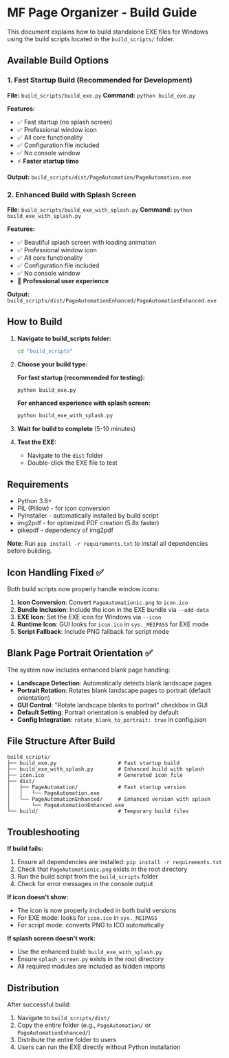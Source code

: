 # MF Page Organizer - Build Guide

This document explains how to build standalone EXE files for Windows using the build scripts located in the `build_scripts/` folder.

## Available Build Options

### 1. Fast Startup Build (Recommended for Development)
**File:** `build_scripts/build_exe.py`
**Command:** `python build_exe.py`

**Features:**
- ✅ Fast startup (no splash screen)
- ✅ Professional window icon
- ✅ All core functionality
- ✅ Configuration file included
- ✅ No console window
- ⚡ **Faster startup time**

**Output:** `build_scripts/dist/PageAutomation/PageAutomation.exe`

### 2. Enhanced Build with Splash Screen
**File:** `build_scripts/build_exe_with_splash.py`
**Command:** `python build_exe_with_splash.py`

**Features:**
- ✅ Beautiful splash screen with loading animation
- ✅ Professional window icon
- ✅ All core functionality
- ✅ Configuration file included
- ✅ No console window
- 🎨 **Professional user experience**

**Output:** `build_scripts/dist/PageAutomationEnhanced/PageAutomationEnhanced.exe`

## How to Build

1. **Navigate to build_scripts folder:**
   ```cmd
   cd "build_scripts"
   ```

2. **Choose your build type:**

   **For fast startup (recommended for testing):**
   ```cmd
   python build_exe.py
   ```

   **For enhanced experience with splash screen:**
   ```cmd
   python build_exe_with_splash.py
   ```

3. **Wait for build to complete** (5-10 minutes)

4. **Test the EXE:**
   - Navigate to the `dist` folder
   - Double-click the EXE file to test

## Requirements

- Python 3.8+
- PIL (Pillow) - for icon conversion
- PyInstaller - automatically installed by build script
- img2pdf - for optimized PDF creation (5.8x faster)
- pikepdf - dependency of img2pdf

**Note**: Run `pip install -r requirements.txt` to install all dependencies before building.

## Icon Handling Fixed ✅

Both build scripts now properly handle window icons:

1. **Icon Conversion**: Convert `PageAutomationic.png` to `icon.ico`
2. **Bundle Inclusion**: Include the icon in the EXE bundle via `--add-data`
3. **EXE Icon**: Set the EXE icon for Windows via `--icon`
4. **Runtime Icon**: GUI looks for `icon.ico` in `sys._MEIPASS` for EXE mode
5. **Script Fallback**: Include PNG fallback for script mode

## Blank Page Portrait Orientation ✅

The system now includes enhanced blank page handling:

- **Landscape Detection**: Automatically detects blank landscape pages
- **Portrait Rotation**: Rotates blank landscape pages to portrait (default orientation)
- **GUI Control**: "Rotate landscape blanks to portrait" checkbox in GUI
- **Default Setting**: Portrait orientation is enabled by default
- **Config Integration**: `rotate_blank_to_portrait: true` in config.json

## File Structure After Build

```
build_scripts/
├── build_exe.py                    # Fast startup build
├── build_exe_with_splash.py        # Enhanced build with splash
├── icon.ico                        # Generated icon file
├── dist/
│   ├── PageAutomation/             # Fast startup version
│   │   └── PageAutomation.exe
│   └── PageAutomationEnhanced/     # Enhanced version with splash
│       └── PageAutomationEnhanced.exe
└── build/                          # Temporary build files
```

## Troubleshooting

**If build fails:**
1. Ensure all dependencies are installed: `pip install -r requirements.txt`
2. Check that `PageAutomationic.png` exists in the root directory
3. Run the build script from the `build_scripts` folder
4. Check for error messages in the console output

**If icon doesn't show:**
- The icon is now properly included in both build versions
- For EXE mode: looks for `icon.ico` in `sys._MEIPASS`
- For script mode: converts PNG to ICO automatically

**If splash screen doesn't work:**
- Use the enhanced build: `build_exe_with_splash.py`
- Ensure `splash_screen.py` exists in the root directory
- All required modules are included as hidden imports

## Distribution

After successful build:
1. Navigate to `build_scripts/dist/`
2. Copy the entire folder (e.g., `PageAutomation/` or `PageAutomationEnhanced/`)
3. Distribute the entire folder to users
4. Users can run the EXE directly without Python installation
